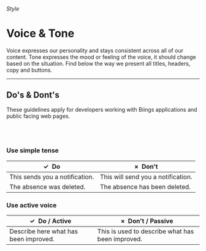 <h6 class="subtitle is-5 has-text-grey has-text-weight-semibold">Style</h6><h1 class="title is-1 has-text-weight-bold">Voice & Tone</h1>
<p class="subtitle is-5">
    <span class="has-text-weight-semibold">Voice</span> expresses our personality and stays consistent across all of our content. <span class="has-text-weight-semibold">Tone</span> expresses the mood or feeling of the voice, it should change based on the situation. Find below the way we present all titles, headers, copy and buttons.
</p>

<hr class="is-large is-visible">

<h2 class="title is-4">Do's & Dont's</h2>

These guidelines apply for developers working with Biings applications and public facing web pages.

<br><br>

<div class="box is-relaxed is-bordered">
    <h3 class="subtitle is-5 has-text-weight-semibold has-text-grey-dark">Use simple tense</h3>
    <table class="table is-fullwidth">
    <thead>
        <tr>
        <th><span class="has-text-success">✓ &nbsp;Do</span></th>
        <th><span class="has-text-danger">× &nbsp;Don't</span></th>
        </tr>
    </thead>
    <tbody>
        <tr>
        <td class="subtitle is-6">This sends you a notification.</td>
        <td class="subtitle is-6 has-text-grey-dark">This will send you a notification.</td>
        </tr>
        <tr>
        <td class="subtitle is-6">The absence was deleted.</td>
        <td class="subtitle is-6 has-text-grey-dark">The absence has been deleted.</td>
        </tr>
    </tbody>
    </table>
</div>
<div class="box is-relaxed is-bordered">
    <h3 class="subtitle is-5 has-text-weight-semibold has-text-grey-dark">Use active voice</h3>
    <table class="table is-fullwidth">
    <thead>
        <tr>
        <th><span class="has-text-success">✓ &nbsp;Do / Active</span></th>
        <th><span class="has-text-danger">× &nbsp;Don't / Passive</span></th>
        </tr>
    </thead>
    <tbody>
        <tr>
        <td class="subtitle is-6">Describe here what has been improved.</td>
        <td class="subtitle is-6 has-text-grey-dark">This is used to describe what has been improved.</td>
        </tr>
    </tbody>
    </table>
</div>
